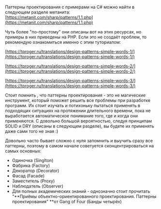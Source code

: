 Паттерны проектирования с примерами на C\# можно найти в следующем разделе метанита:  
[https://metanit.com/sharp/patterns/1.1.php](https://metanit.com/sharp/patterns/1.1.php)

Чуть более "по-простому" они описаны вот на этих ресурсах, но примеры в них приведены на PHP. Если это не создаёт проблем, то рекомендую ознакомиться именно с этим туториалом:

[https://tproger.ru/translations/design-patterns-simple-words-1/](https://tproger.ru/translations/design-patterns-simple-words-1/)

[https://tproger.ru/translations/design-patterns-simple-words-2/](https://tproger.ru/translations/design-patterns-simple-words-2/)

[https://tproger.ru/translations/design-patterns-simple-words-3/](https://tproger.ru/translations/design-patterns-simple-words-3/)

Стоит помнить , что паттерны проектирования - это не магические инструмент, который поможет решить все проблемы при разработке программ. Их стоит изучать и потихоньку пытаться применять в подходящих ситуациях на протяжении длительного времени, пока не выработается автоматическое понимание того, где и когда они применяются. С довольно большой вероятностью, следуя принципам SOLID и DRY \(описаны в следующем разделе\), вы будете их применять даже сами того не зная :\)

Довольно часто бывает сложно с нуля запомнить и выучить сразу все паттерны, поэтому в самом начале советуется сконцентрироваться на самых основных:

* Одиночка \(Singlton\)
* Фабрика \(Factory\)
* Декоратор \(Decorator\)
* Фасад \(Facade\)
* Заместитель \(Proxy\)
* Наблюдатель \(Observer\)
* Для полных академических знаний - однозначно стоит прочитать "**Приёмы объектно-ориентированного проектирования. Паттерны проектирования" **от Gang of Four \(Банды четырёх\)



